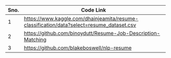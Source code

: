 |Sno.|Code Link|
|-|---------|
|1|https://www.kaggle.com/dhainjeamita/resume-classification/data?select=resume_dataset.csv|
|2|https://github.com/binoydutt/Resume-Job-Description-Matching|
|3|https://github.com/blakeboswell/nlp-resume|

